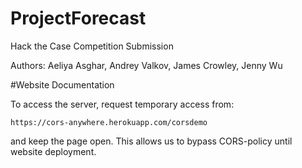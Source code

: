 # ProjectForecast

Hack the Case Competition Submission

Authors:
Aeliya Asghar, Andrey Valkov, James Crowley, Jenny Wu

#Website Documentation

To access the server, request temporary access from:
```
https://cors-anywhere.herokuapp.com/corsdemo
```
and keep the page open. This allows us to bypass CORS-policy until website deployment.


